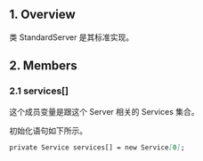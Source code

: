 ## 1. Overview
类 StandardServer 是其标准实现。

## 2. Members
### 2.1 services[]
这个成员变量是跟这个 Server 相关的 Services 集合。

初始化语句如下所示。
```markdown
private Service services[] = new Service[0];
```